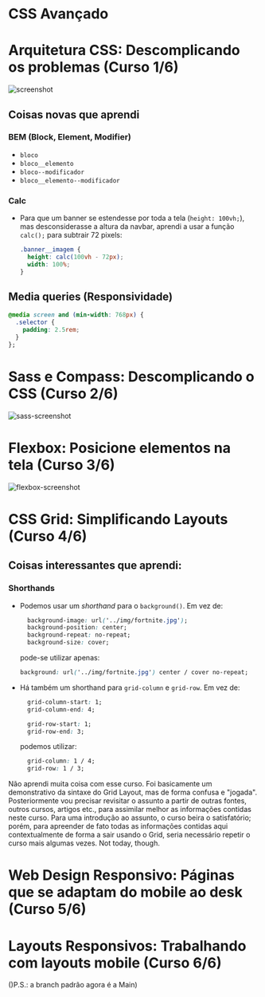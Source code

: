 # CSS Avançado

# Arquitetura CSS: Descomplicando os problemas (Curso 1/6)

![screenshot](https://github.com/guilherme-learning-center/advanced-css/blob/main/1-arquitetura-css/arquitetura-css-assets/assets/img/screenshot.jpg)

## Coisas novas que aprendi

### BEM (Block, Element, Modifier)

* `bloco`
* `bloco__elemento`
* `bloco--modificador`
* `bloco__elemento--modificador`

### Calc

* Para que um banner se estendesse por toda a tela (`height: 100vh;`), mas desconsiderasse a altura da navbar, aprendi a usar a função `calc();` para subtrair 72 pixels:

  ```css
  .banner__imagem {
    height: calc(100vh - 72px);
    width: 100%;
  }
  ```


## Media queries (Responsividade)

```css
@media screen and (min-width: 768px) {
  .selector {
    padding: 2.5rem;
  }
};
```

# Sass e Compass: Descomplicando o  CSS (Curso 2/6)

![sass-screenshot](https://github.com/guilherme-learning-center/advanced-css/blob/main/2-sass-compass/media/sass-screenshot.png)



# Flexbox: Posicione elementos na tela (Curso 3/6)

![flexbox-screenshot](https://github.com/guilherme-learning-center/advanced-css/blob/main/3-flexbox/media/flexbox-screenshot.png)

# CSS Grid: Simplificando Layouts (Curso 4/6)

## Coisas interessantes que aprendi:

### Shorthands

* Podemos usar um *shorthand* para o `background()`. Em vez de:

  ```css
    background-image: url('../img/fortnite.jpg');
    background-position: center;
    background-repeat: no-repeat;
    background-size: cover;
  ```

  pode-se utilizar apenas:

  ```css
  background: url('../img/fortnite.jpg') center / cover no-repeat;
  ```
  
  

* Há também um shorthand para `grid-column` e `grid-row`. Em vez de:

  ```css
    grid-column-start: 1;
    grid-column-end: 4;
  
    grid-row-start: 1;
    grid-row-end: 3;
  ```

  podemos utilizar:

  ```css
    grid-column: 1 / 4;
    grid-row: 1 / 3;
  ```
Não aprendi muita coisa com esse curso. Foi basicamente um demonstrativo da sintaxe do Grid Layout, mas de forma confusa e "jogada". Posteriormente vou precisar revisitar o assunto a partir de outras fontes, outros cursos, artigos etc., para assimilar melhor as informações contidas neste curso. Para uma introdução ao assunto, o curso beira o satisfatório; porém, para apreender de fato todas as informações contidas aqui contextualmente de forma a sair usando o Grid, seria necessário repetir o curso mais algumas vezes. Not today, though.

# Web Design Responsivo: Páginas que se adaptam do mobile ao desk (Curso 5/6)

# Layouts Responsivos: Trabalhando com layouts mobile (Curso 6/6)

()P.S.: a branch padrão agora é a Main)

